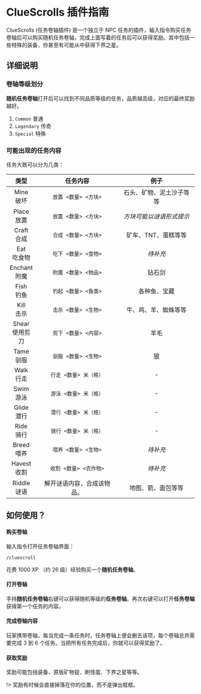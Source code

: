 # ClueScrolls 插件指南

ClueScrolls (任务卷轴插件) 是一个独立于 NPC 任务的插件，输入指令购买任务卷轴后可以购买随机任务卷轴，完成上面写着的任务后可以获得奖励。其中包括一些特殊的装备，你甚至有可能从中获得下界之星。

## 详细说明

### 卷轴等级划分

**随机任务卷轴**打开后可以找到不同品质等级的任务，品质越高级，对应的最终奖励越好。

1. `Common` 普通
2. `Legendary` 传奇
3. `Special` 特殊

### 可能出现的任务内容

任务大致可以分为几类：

| 类型 | 任务内容 | 例子 |
|:-:|:-:|:-:|
| Mine<br>破坏 | `放置 <数量> <方块>` | 石头、矿物、泥土沙子等等 |
| Place<br>放置 | `放置 <数量> <方块>` | *方块可能以谜语形式提示* |
| Craft<br>合成 | `合成 <数量> <方块>` | 矿车、TNT、蛋糕等等 |
| Eat<br>吃食物 | `吃下 <数量> <食物>` | *待补充* |
| Enchant<br>附魔 | `附魔 <数量> <物品>` | 钻石剑 | 
| Fish<br>钓鱼 | `钓起 <数量> <鱼类>` | 各种鱼、宝藏 | 
| Kill<br>击杀 | `击杀 <数量> <生物>` | 牛、鸡、羊、蜘蛛等等 |
| Shear<br>使用剪刀 | `剪下 <数量> <内容>` | 羊毛 |
| Tame<br>驯服 | `驯服 <数量> <生物>` | 狼 |
| Walk<br>行走 | `行走 <数量> 米（格）` | - | 
| Swim<br>游泳 | `游泳 <数量> 米（格）` | - | 
| Glide<br>潜行 | `潜行 <数量> 米（格）` | - | 
| Ride<br>骑行 | `骑行 <数量> 米（格）` | - | 
| Breed<br>喂养 | `喂养 <数量> <生物>` | *待补充* | 
| Havest<br>收割 | `收割 <数量> <农作物>` | *待补充* | 
| Riddle<br>谜语 | 解开谜语内容，合成该物品。 | 地图、箭、面包等等 | 


## 如何使用？

#### 购买卷轴

输入指令打开任务卷轴界面：
```minecraft
/cluescroll 
```

花费 1000 XP （约 26 级）经验购买一个**随机任务卷轴**。


#### 打开卷轴

手持**随机任务卷轴**右键可以获得随机等级的**任务卷轴**。再次右键可以打开**任务卷轴**获得第一个任务的内容。


#### 完成卷轴内容

玩家携带卷轴，每当完成一条任务时，任务卷轴上便会删去该项，每个卷轴总共需要完成 3 到 6 个任务。当把所有任务完成后，你就可以获得奖励了。

#### 获取奖励

奖励可能包括装备、原版矿物锭、刷怪蛋、下界之星等等。

!> 奖励有时候会直接掉落在你的位置，而不是弹出框框。

